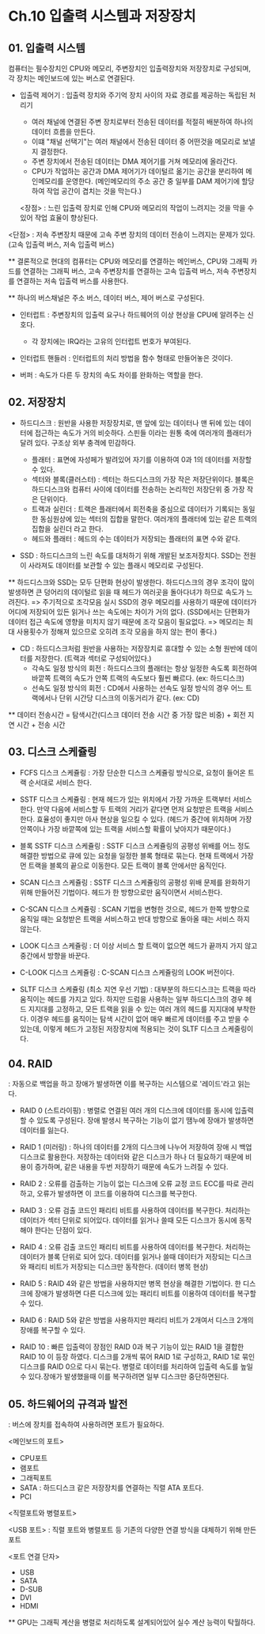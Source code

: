 # Ch.10 입출력 시스템과 저장장치

## 01. 입출력 시스템

컴퓨터는 필수장치인 CPU와 메모리, 주변장치인 입출력장치와 저장장치로 구성되며, 각 장치는 메인보드에 있는 버스로 연결된다.

- 입출력 제어기
  : 입출력 장치와 주기억 장치 사이의 자료 경로를 제공하는 독립된 처리기

  - 여러 채널에 연결된 주변 장치로부터 전송된 데이터를 적절히 배분하여 하나의 데이터 흐름을 만든다.
  - 이떄 "채널 선택기"는 여러 채널에서 전송된 데이터 중 어떤것을 메모리로 보낼지 결정한다.
  - 주변 장치에서 전송된 데이터는 DMA 제어기를 거쳐 메모리에 올라간다.
  - CPU가 작업하는 공간과 DMA 제어기가 데이털르 옮기는 공간을 분리하여 메인메모리를 운영한다.
    (메인메모리의 주소 공간 중 일부를 DAM 제어기에 할당하여 작업 공간이 겹치는 것을 막는다.)

  <장점>
  : 느린 입출력 장치로 인해 CPU와 메모리의 작업이 느려지는 것을 막을 수 있어 작업 효율이 향상된다.

<단점>
: 저속 주변장치 때문에 고속 주변 장치의 데이터 전송이 느려지는 문제가 있다.
(고속 입출력 버스, 저속 입출력 버스)

\*\* 결론적으로 현대의 컴퓨터는 CPU와 메모리를 연결하는 메인버스, CPU와 그래픽 카드를 연결하는 그래픽 버스, 고속 주변장치를 연결하는 고속 입출력 버스, 저속 주변장치를 연결하는 저속 입출력 버스를 사용한다.

\*\* 하나의 버스채널은 주소 버스, 데이터 버스, 제어 버스로 구성된다.

- 인터럽트
  : 주변장치의 입출력 요구나 하드웨어의 이상 현상을 CPU에 알려주는 신호다.

  - 각 장치에는 IRQ라는 고유의 인터럽트 번호가 부여된다.

- 인터럽트 핸들러
  : 인터럽트의 처리 방법을 함수 형태로 만들어놓은 것이다.

- 버퍼
  : 속도가 다른 두 장치의 속도 차이를 완화하는 역할을 한다.

## 02. 저장장치

- 하드디스크
  : 원반을 사용한 저장장치로, 맨 앞에 있는 데이터나 맨 뒤에 있는 데이터에 접근하는 속도가 거의 비슷하다. 스핀들 이라는 원통 축에 여러개의 플래터가 달려 있다. 구조상 외부 충격에 민감하다.

  - 플래터
    : 표면에 자성페가 발려있어 자기를 이용하여 0과 1의 데이터를 저장할 수 있다.
  - 섹터와 블록(클러스터)
    : 섹터는 하드디스크의 가장 작은 저장단위이다. 블록은 하드디스크와 컴퓨터 사이에 데이터를 전송하는 논리적인 저장단위 중 가장 작은 단위이다.
  - 트랙과 실린더
    : 트랙은 플래터에서 회전축을 중심으로 데이터가 기록되는 동일한 동심원상에 있는 섹터의 집합을 말한다. 여러개의 플래터에 있는 같은 트랙의 집합을 실린더 라고 한다.
  - 헤드와 플래터
    : 헤드의 수는 데이터가 저장되는 플래터의 표면 수와 같다.

- SSD
  : 하드디스크의 느린 속도를 대처하기 위해 개발된 보조저장치다. SSD는 전원이 사라져도 데이터를 보관할 수 있는 플래시 메모리로 구성된다.

\*\* 하드디스크와 SSD는 모두 단편화 현상이 발생한다.
하드디스크의 경우 조각이 많이 발생하면 큰 덩어리의 데이털르 읽을 때 헤드가 여러곳을 돌아다녀갸 하므로 속도가 느려진다. => 주기적으로 조각모음 실시
SSD의 경우 메모리를 사용하기 때문에 데이터가 어디에 저장되어 있든 읽거나 쓰는 속도에는 차이가 거의 없다. (SSD에서는 단편화가 데이터 접근 속도에 영향을 미치지 않기 때문에 조각 모음이 필요없다. => 메모리는 최대 사용횟수가 정해져 있으므로 오히려 조각 모음을 하지 않는 편이 좋다.)

- CD
  : 하드디스크처럼 원반을 사용하는 저장장치로 휴대할 수 있는 소형 원반에 데이터를 저장한다. (트랙과 섹터로 구성되어있다.)
  - 각속도 일정 방식의 회전
    : 하드디스크의 플래터는 항상 일정한 속도록 회전하여 바깥쪽 트랙의 속도가 안쪽 트랙의 속도보다 훨씬 빠르다. (ex: 하드디스크)
  - 선속도 일정 방식의 회전
    : CD에서 사용하는 선속도 일정 방식의 경우 어느 트랙에서나 단위 시간당 디스크의 이동거리가 같다. (ex: CD)

\*\* 데이터 전송시간 = 탐색시간(디스크 데이터 전송 시간 중 가장 많은 비중) + 회전 지연 시간 + 전송 시간

## 03. 디스크 스케쥴링

- FCFS 디스크 스케쥴링
  : 가장 단순한 디스크 스케쥴링 방식으로, 요청이 들어온 트랙 순서대로 서비스 한다.

- SSTF 디스크 스케쥴링
  : 현재 헤드가 있는 위치에서 가장 가까운 트랙부터 서비스한다. 만약 다음에 서비스할 두 트랙의 거리가 같다면 먼저 요청받은 트랙을 서비스한다. 효율성이 좋지만 아사 현상을 일으킬 수 있다. (헤드가 중간에 위치하며 가장 안쪽이나 가장 바깥쪽에 있는 트랙을 서비스할 확률이 낮아지가 때문이다.)

- 블록 SSTF 디스크 스케쥴링
  : SSTF 디스크 스케쥴링의 공평성 위배를 어느 정도 해결한 방법으로 큐에 있는 요청을 일정한 블록 형태로 묶는다. 현재 트랙에서 가장 먼 트랙을 블록의 끝으로 이동한다. 모든 트랙이 블록 안에서만 움직인다.

- SCAN 디스크 스케쥴링
  : SSTF 디스크 스케쥴링의 공평성 위배 문제를 완화하기 위해 만들어진 기법이다. 헤드가 한 방향으로만 움직이면서 서비스한다.

- C-SCAN 디스크 스케쥴링
  : SCAN 기법을 변형한 것으로, 헤드가 한쪽 방향으로 움직일 때는 요청받은 트랙을 서비스하고 반대 방향으로 돌아올 때는 서비스 하지 않는다.

- LOOK 디스크 스케쥴링
  : 더 이상 서비스 할 트랙이 없으면 헤드가 끝까지 가지 않고 중간에서 방향을 바꾼다.

- C-LOOK 디스크 스케쥴링
  : C-SCAN 디스크 스케쥴링의 LOOK 버전이다.

- SLTF 디스크 스케쥴링 (최소 지연 우선 기법)
  : 대부분의 하드디스크는 트랙을 따라 움직이는 헤드를 가지고 있다. 하지만 드럼을 사용하는 일부 하드디스크의 경우 헤드 지지대를 고정하고, 모든 트랙을 읽을 수 있는 여러 개의 헤드를 지지대에 부착한다. 이경우 헤드를 움직이는 탐색 시간이 없어 매우 빠르게 데이터를 주고 받을 수 있는데, 이렇게 헤드가 고정된 저장장치에 적용되는 것이 SLTF 디스크 스케줄링이다.

## 04. RAID

: 자동으로 백업을 하고 장애가 발생하면 이를 복구하는 시스템으로 '레이드'라고 읽는다.

- RAID 0 (스트라이핑)
  : 병렬로 연결된 여러 개의 디스크에 데이터를 동시에 입출력할 수 있도록 구성된다.
  장애 발생시 복구하는 기능이 없기 땜누에 장애가 발생하면 데이터를 잃는다.

- RAID 1 (미러링)
  : 하나의 데이터를 2개의 디스크에 나누어 저장하여 장애 시 백업 디스크로 활용한다.
  저장하는 데이터와 같은 디스크가 하나 더 필요하기 때문에 비용이 증가하며, 같은 내용을 두번 저장하기 때문에 속도가 느려질 수 있다.

- RAID 2
  : 오류를 검출하는 기능이 없는 디스크에 오류 교정 코드 ECC를 따로 관리 하고, 오류가 발생하면 이 코드를 이용하여 디스크를 복구한다.

- RAID 3
  : 오류 검출 코드인 패리티 비트를 사용하여 데이터를 복구한다. 처리하는 데이터가 섹터 단위로 되어있다. 데이터를 읽거나 쓸때 모든 디스크가 동시에 동작해야 한다는 단점이 있다.

- RAID 4
  : 오류 검출 코드인 패리티 비트를 사용하여 데이터를 복구한다. 처리하는 데이터가 블록 단위로 되어 있다. 데이터를 읽거나 쓸때 데이터가 저장되는 디스크와 패리티 비트가 저장되는 디스크만 동작한다. (데이터 병목 현상)

- RAID 5
  : RAID 4와 같은 방법을 사용하지만 병목 현상을 해결한 기법이다. 한 디스크에 장애가 발생하면 다른 디스크에 있는 패리티 비트를 이용하여 데이터를 복구할 수 있다.

- RAID 6
  : RAID 5와 같은 방법을 사용하지만 패리티 비트가 2개여서 디스크 2개의 장애를 복구할 수 있다.

- RAID 10
  : 빠른 입출력이 장점인 RAID 0과 복구 기능이 있는 RAID 1을 결합한 RAID 10 이 등장 하였다. 디스크를 2개씩 묶어 RAID 1로 구성하고, RAID 1로 묶인 디스크를 RAID 0으로 다시 묶는다. 병렬로 데이터를 처리하여 입출력 속도를 높일 수 있다.장애가 발생했을때 이를 복구하려면 일부 디스크만 중단하면된다.

## 05. 하드웨어의 규격과 발전

: 버스에 장치를 접속하여 사용하려면 포트가 필요하다.

<메인보드의 포트>

- CPU포트
- 램포트
- 그래픽포트
- SATA
  : 하드디스크 같은 저장장치를 연결하는 직렬 ATA 포트다.
- PCI

<직렬포트와 병렬포트>

<USB 포트>
: 직렬 포트와 병렬포트 등 기존의 다양한 연결 방식을 대체하기 위해 만든 포트

<포트 연결 단자>

- USB
- SATA
- D-SUB
- DVI
- HDMI

\*\* GPU는 그래픽 계산을 병렬로 처리하도록 설계되어있어 실수 계산 능력이 탁월하다.
